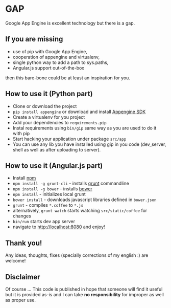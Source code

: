 # GAP
Google App Engine is excellent technology but there is a gap.

## If you are missing
* use of pip with Google App Engine,
* cooperation of appengine and virtualenv,
* single python way to add a path to sys.paths,
* Angular.js support out-of-the-box

then this bare-bone could be at least an inspiration for you.

## How to use it (Python part)
* Clone or download the project
* `pip install appengine` or download and install [Appengine SDK](https://developers.google.com/appengine/downloads) 
* Create a virtualenv for you project
* Add your dependencies to `requirements.pip`
* Instal requirements using `bin/gip` same way as you are used to do it with pip
* Start hacking your application under package `src/app`
* You can use any lib you have installed using gip in you code (dev_server, shell as well as after uploading to server).

## How to use it (Angular.js part)
* Install [npm](https://npmjs.org/)
* `npm install -g grunt-cli` - installs [grunt](http://gruntjs.com/) commandline
* `npm install -g bower` - installs [bower](http://bower.io/)
* `npm install` - initializes local grunt
* `bower install` - downloads javascript libraries defined in `bower.json`
* `grunt` - compiles `*.coffee` to `*.js`
* alternatively, `grunt watch` starts watching `src/static/coffee` for changes
* `bin/run` starts dev app server
* navigate to [http://localhost:8080](http://localhost:8080) and enjoy!

## Thank you!
Any ideas, thoughts, fixes (specially corrections of my english :) are welcome!

## Disclaimer
Of course ...
This code is published in hope that someone will find it useful but it is provided as-is and I can take **no responsibility** for improper as well as proper
use.